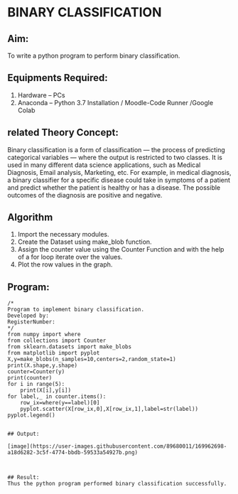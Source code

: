 # BINARY CLASSIFICATION
## Aim:
To write a python program to perform binary classification.

## Equipments Required:
1. Hardware – PCs
2. Anaconda – Python 3.7 Installation / Moodle-Code Runner /Google Colab

## related Theory Concept:
Binary classification is a form of classification — the process of predicting categorical variables — where the output is restricted to two classes. It is used in many different data science applications, such as Medical Diagnosis, Email analysis, Marketing, etc. For example, in medical diagnosis, a binary classifier for a specific disease could take in symptoms of a patient and predict whether the patient is healthy or has a disease. The possible outcomes of the diagnosis are positive and negative.

## Algorithm
1.	Import the necessary modules.
2.	Create the Dataset using make_blob function.
3.	Assign the counter value using the Counter Function and with the help of a for loop iterate over the values.
4.	Plot the row values in the graph.


## Program:
```
/*
Program to implement binary classification.
Developed by:
RegisterNumber:  
*/
from numpy import where
from collections import Counter
from sklearn.datasets import make_blobs
from matplotlib import pyplot
X,y=make_blobs(n_samples=10,centers=2,random_state=1)
print(X.shape,y.shape)
counter=Counter(y)
print(counter)
for i in range(5):
    print(X[i],y[i])
for label,_ in counter.items():
    row_ix=where(y==label)[0]
    pyplot.scatter(X[row_ix,0],X[row_ix,1],label=str(label))
pyplot.legend()


## Output:

[image](https://user-images.githubusercontent.com/89680011/169962698-a18d6282-3c5f-4774-bbdb-59533a54927b.png)



## Result:
Thus the python program performed binary classification successfully.
